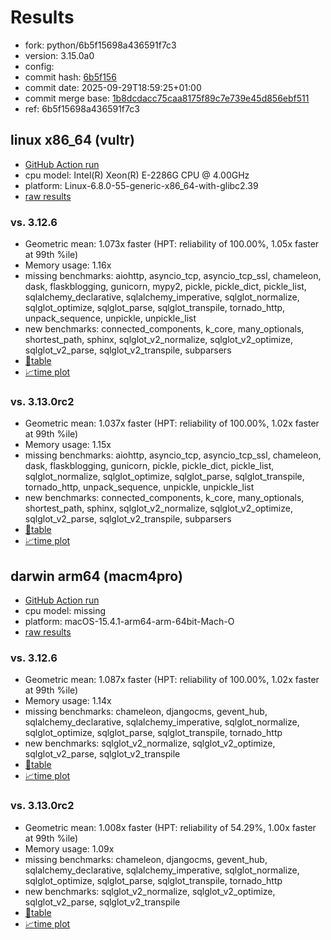 # Results

- fork: python/6b5f15698a436591f7c3
- version: 3.15.0a0
- config: 
- commit hash: [6b5f156](https://github.com/python/cpython/commit/6b5f156)
- commit date: 2025-09-29T18:59:25+01:00
- commit merge base: [1b8dcdacc75caa8175f89c7e739e45d856ebf511](https://github.com/python/cpython/commit/1b8dcdacc75caa8175f89c7e739e45d856ebf511)
- ref: 6b5f15698a436591f7c3

## linux x86_64 (vultr)

- [GitHub Action run](https://github.com/facebookexperimental/free-threading-benchmarking/actions/runs/18114629382)
- cpu model: Intel(R) Xeon(R) E-2286G CPU @ 4.00GHz
- platform: Linux-6.8.0-55-generic-x86_64-with-glibc2.39
- [raw results](bm-20250929-vultr-x86_64-python-6b5f15698a436591f7c3-3.15.0a0-6b5f156.json)

### vs. 3.12.6

- Geometric mean: 1.073x faster (HPT: reliability of 100.00%, 1.05x faster at 99th %ile)
- Memory usage: 1.16x
- missing benchmarks: aiohttp, asyncio_tcp, asyncio_tcp_ssl, chameleon, dask, flaskblogging, gunicorn, mypy2, pickle, pickle_dict, pickle_list, sqlalchemy_declarative, sqlalchemy_imperative, sqlglot_normalize, sqlglot_optimize, sqlglot_parse, sqlglot_transpile, tornado_http, unpack_sequence, unpickle, unpickle_list
- new benchmarks: connected_components, k_core, many_optionals, shortest_path, sphinx, sqlglot_v2_normalize, sqlglot_v2_optimize, sqlglot_v2_parse, sqlglot_v2_transpile, subparsers
- [📄table](bm-20250929-vultr-x86_64-python-6b5f15698a436591f7c3-3.15.0a0-6b5f156-vs-3.12.6.md)
- [📈time plot](bm-20250929-vultr-x86_64-python-6b5f15698a436591f7c3-3.15.0a0-6b5f156-vs-3.12.6.svg)

### vs. 3.13.0rc2

- Geometric mean: 1.037x faster (HPT: reliability of 100.00%, 1.02x faster at 99th %ile)
- Memory usage: 1.15x
- missing benchmarks: aiohttp, asyncio_tcp, asyncio_tcp_ssl, chameleon, dask, flaskblogging, gunicorn, pickle, pickle_dict, pickle_list, sqlglot_normalize, sqlglot_optimize, sqlglot_parse, sqlglot_transpile, tornado_http, unpack_sequence, unpickle, unpickle_list
- new benchmarks: connected_components, k_core, many_optionals, shortest_path, sphinx, sqlglot_v2_normalize, sqlglot_v2_optimize, sqlglot_v2_parse, sqlglot_v2_transpile, subparsers
- [📄table](bm-20250929-vultr-x86_64-python-6b5f15698a436591f7c3-3.15.0a0-6b5f156-vs-3.13.0rc2.md)
- [📈time plot](bm-20250929-vultr-x86_64-python-6b5f15698a436591f7c3-3.15.0a0-6b5f156-vs-3.13.0rc2.svg)

## darwin arm64 (macm4pro)

- [GitHub Action run](https://github.com/facebookexperimental/free-threading-benchmarking/actions/runs/18114629382)
- cpu model: missing
- platform: macOS-15.4.1-arm64-arm-64bit-Mach-O
- [raw results](bm-20250929-macm4pro-arm64-python-6b5f15698a436591f7c3-3.15.0a0-6b5f156.json)

### vs. 3.12.6

- Geometric mean: 1.087x faster (HPT: reliability of 100.00%, 1.02x faster at 99th %ile)
- Memory usage: 1.14x
- missing benchmarks: chameleon, djangocms, gevent_hub, sqlalchemy_declarative, sqlalchemy_imperative, sqlglot_normalize, sqlglot_optimize, sqlglot_parse, sqlglot_transpile, tornado_http
- new benchmarks: sqlglot_v2_normalize, sqlglot_v2_optimize, sqlglot_v2_parse, sqlglot_v2_transpile
- [📄table](bm-20250929-macm4pro-arm64-python-6b5f15698a436591f7c3-3.15.0a0-6b5f156-vs-3.12.6.md)
- [📈time plot](bm-20250929-macm4pro-arm64-python-6b5f15698a436591f7c3-3.15.0a0-6b5f156-vs-3.12.6.svg)

### vs. 3.13.0rc2

- Geometric mean: 1.008x faster (HPT: reliability of 54.29%, 1.00x faster at 99th %ile)
- Memory usage: 1.09x
- missing benchmarks: chameleon, djangocms, gevent_hub, sqlalchemy_declarative, sqlalchemy_imperative, sqlglot_normalize, sqlglot_optimize, sqlglot_parse, sqlglot_transpile, tornado_http
- new benchmarks: sqlglot_v2_normalize, sqlglot_v2_optimize, sqlglot_v2_parse, sqlglot_v2_transpile
- [📄table](bm-20250929-macm4pro-arm64-python-6b5f15698a436591f7c3-3.15.0a0-6b5f156-vs-3.13.0rc2.md)
- [📈time plot](bm-20250929-macm4pro-arm64-python-6b5f15698a436591f7c3-3.15.0a0-6b5f156-vs-3.13.0rc2.svg)

